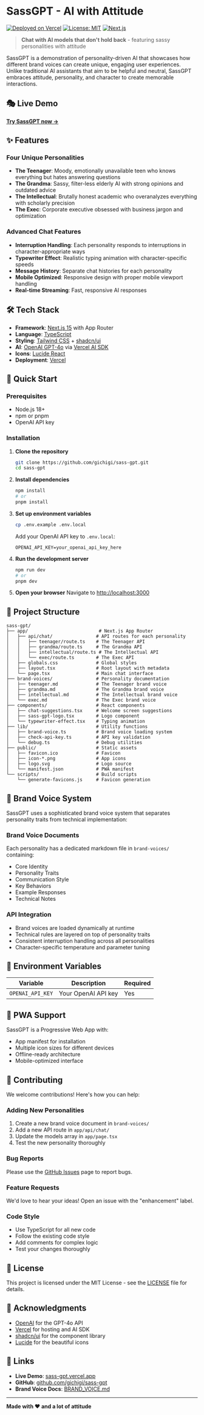# SassGPT - AI with Attitude

[![Deployed on Vercel](https://img.shields.io/badge/Deployed%20on-Vercel-black?style=for-the-badge&logo=vercel)](https://sass-gpt.vercel.app)
[![License: MIT](https://img.shields.io/badge/License-MIT-yellow.svg?style=for-the-badge)](https://opensource.org/licenses/MIT)
[![Next.js](https://img.shields.io/badge/Next.js-15-black?style=for-the-badge&logo=next.js)](https://nextjs.org/)

> **Chat with AI models that don't hold back** - featuring sassy personalities with attitude

SassGPT is a demonstration of personality-driven AI that showcases how different brand voices can create unique, engaging user experiences. Unlike traditional AI assistants that aim to be helpful and neutral, SassGPT embraces attitude, personality, and character to create memorable interactions.

## 🎭 Live Demo

**[Try SassGPT now →](https://sass-gpt.vercel.app)**

## ✨ Features

### Four Unique Personalities
- **The Teenager**: Moody, emotionally unavailable teen who knows everything but hates answering questions
- **The Grandma**: Sassy, filter-less elderly AI with strong opinions and outdated advice  
- **The Intellectual**: Brutally honest academic who overanalyzes everything with scholarly precision
- **The Exec**: Corporate executive obsessed with business jargon and optimization

### Advanced Chat Features
- **Interruption Handling**: Each personality responds to interruptions in character-appropriate ways
- **Typewriter Effect**: Realistic typing animation with character-specific speeds
- **Message History**: Separate chat histories for each personality
- **Mobile Optimized**: Responsive design with proper mobile viewport handling
- **Real-time Streaming**: Fast, responsive AI responses

## 🛠️ Tech Stack

- **Framework**: [Next.js 15](https://nextjs.org/) with App Router
- **Language**: [TypeScript](https://www.typescriptlang.org/)
- **Styling**: [Tailwind CSS](https://tailwindcss.com/) + [shadcn/ui](https://ui.shadcn.com/)
- **AI**: [OpenAI GPT-4o](https://openai.com/) via [Vercel AI SDK](https://sdk.vercel.ai/)
- **Icons**: [Lucide React](https://lucide.dev/)
- **Deployment**: [Vercel](https://vercel.com/)

## 🚀 Quick Start

### Prerequisites
- Node.js 18+ 
- npm or pnpm
- OpenAI API key

### Installation

1. **Clone the repository**
   ```bash
   git clone https://github.com/gichigi/sass-gpt.git
   cd sass-gpt
   ```

2. **Install dependencies**
   ```bash
   npm install
   # or
   pnpm install
   ```

3. **Set up environment variables**
   ```bash
   cp .env.example .env.local
   ```
   
   Add your OpenAI API key to `.env.local`:
   ```env
   OPENAI_API_KEY=your_openai_api_key_here
   ```

4. **Run the development server**
   ```bash
   npm run dev
   # or
   pnpm dev
   ```

5. **Open your browser**
   Navigate to [http://localhost:3000](http://localhost:3000)

## 📁 Project Structure

```
sass-gpt/
├── app/                          # Next.js App Router
│   ├── api/chat/                # API routes for each personality
│   │   ├── teenager/route.ts    # The Teenager API
│   │   ├── grandma/route.ts     # The Grandma API
│   │   ├── intellectual/route.ts # The Intellectual API
│   │   └── exec/route.ts        # The Exec API
│   ├── globals.css              # Global styles
│   ├── layout.tsx               # Root layout with metadata
│   └── page.tsx                 # Main chat interface
├── brand-voices/                # Personality documentation
│   ├── teenager.md              # The Teenager brand voice
│   ├── grandma.md               # The Grandma brand voice
│   ├── intellectual.md          # The Intellectual brand voice
│   └── exec.md                  # The Exec brand voice
├── components/                  # React components
│   ├── chat-suggestions.tsx     # Welcome screen suggestions
│   ├── sass-gpt-logo.tsx        # Logo component
│   └── typewriter-effect.tsx    # Typing animation
├── lib/                         # Utility functions
│   ├── brand-voice.ts           # Brand voice loading system
│   ├── check-api-key.ts         # API key validation
│   └── debug.ts                 # Debug utilities
├── public/                      # Static assets
│   ├── favicon.ico              # Favicon
│   ├── icon-*.png               # App icons
│   ├── logo.svg                 # Logo source
│   └── manifest.json            # PWA manifest
└── scripts/                     # Build scripts
    └── generate-favicons.js     # Favicon generation
```

## 🎨 Brand Voice System

SassGPT uses a sophisticated brand voice system that separates personality traits from technical implementation:

### Brand Voice Documents
Each personality has a dedicated markdown file in `brand-voices/` containing:
- Core Identity
- Personality Traits  
- Communication Style
- Key Behaviors
- Example Responses
- Technical Notes

### API Integration
- Brand voices are loaded dynamically at runtime
- Technical rules are layered on top of personality traits
- Consistent interruption handling across all personalities
- Character-specific temperature and parameter tuning

## 🔧 Environment Variables

| Variable | Description | Required |
|----------|-------------|----------|
| `OPENAI_API_KEY` | Your OpenAI API key | Yes |

## 📱 PWA Support

SassGPT is a Progressive Web App with:
- App manifest for installation
- Multiple icon sizes for different devices
- Offline-ready architecture
- Mobile-optimized interface

## 🤝 Contributing

We welcome contributions! Here's how you can help:

### Adding New Personalities
1. Create a new brand voice document in `brand-voices/`
2. Add a new API route in `app/api/chat/`
3. Update the models array in `app/page.tsx`
4. Test the new personality thoroughly

### Bug Reports
Please use the [GitHub Issues](https://github.com/gichigi/sass-gpt/issues) page to report bugs.

### Feature Requests
We'd love to hear your ideas! Open an issue with the "enhancement" label.

### Code Style
- Use TypeScript for all new code
- Follow the existing code style
- Add comments for complex logic
- Test your changes thoroughly

## 📄 License

This project is licensed under the MIT License - see the [LICENSE](LICENSE) file for details.

## 🙏 Acknowledgments

- [OpenAI](https://openai.com/) for the GPT-4o API
- [Vercel](https://vercel.com/) for hosting and AI SDK
- [shadcn/ui](https://ui.shadcn.com/) for the component library
- [Lucide](https://lucide.dev/) for the beautiful icons

## 🔗 Links

- **Live Demo**: [sass-gpt.vercel.app](https://sass-gpt.vercel.app)
- **GitHub**: [github.com/gichigi/sass-gpt](https://github.com/gichigi/sass-gpt)
- **Brand Voice Docs**: [BRAND_VOICE.md](./BRAND_VOICE.md)

---

**Made with ❤️ and a lot of attitude**